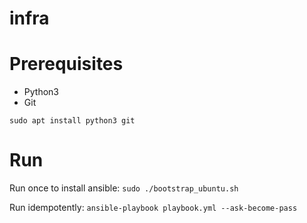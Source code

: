 # infra

# Prerequisites
- Python3
- Git

`sudo apt install python3 git`

# Run

Run once to install ansible:
`sudo ./bootstrap_ubuntu.sh`

Run idempotently:
`ansible-playbook playbook.yml --ask-become-pass`

